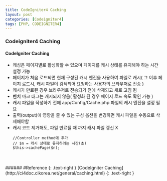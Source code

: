 ```yaml
---
title: CodeIgniter4 Caching
layout: post
categories: [Codeigniter4]
tags: [PHP, CODEIGNITER4]
---
```


### Codeigniter4 Caching

#### CodeIgniter Caching
- 캐싱은 페이지별로 활성화할 수 있으며 페이지를 캐시 상태를 유지해야 하는 시간 설정 가능
- 페이지가 처음 로드되면 현재 구성된 캐시 엔진을 사용하여 파일로 캐시( 그 이후 페이지 로드시, 캐시 파일이 검색되어 요청하는 사용자의 브라우저로 전송 )
- 캐시가 만료된 경우 브라우저로 전송되기 전에 삭제되고 새로 고침 됨
- 벤치 마크 태그는 캐시되지 않음( 활성화 된 경우 페이지 로드 속도 확인 가능 )
- 캐시 파일을 작성하기 전에 app/Config/Cache.php 파일의 캐시 엔진을 설정 필요
- 출력(output)에 영향을 줄 수 있는 구성 옵션을 변경하면 캐시 파일을 수동으로 삭제해야함
- 캐시 코드 제거해도, 파일 만료될 때 까지 캐시 파일 갱신 X
    ```
    //Controller method에 추가
    // $n = 캐시 상태로 유지하려는 시간(초)
    $this->cachePage($n);
    ```
  

<br>
<br>
###### #Reference
{: .text-right }
[CodeIgniter Caching](http://ci4doc.cikorea.net/general/caching.html)
{: .text-right }


